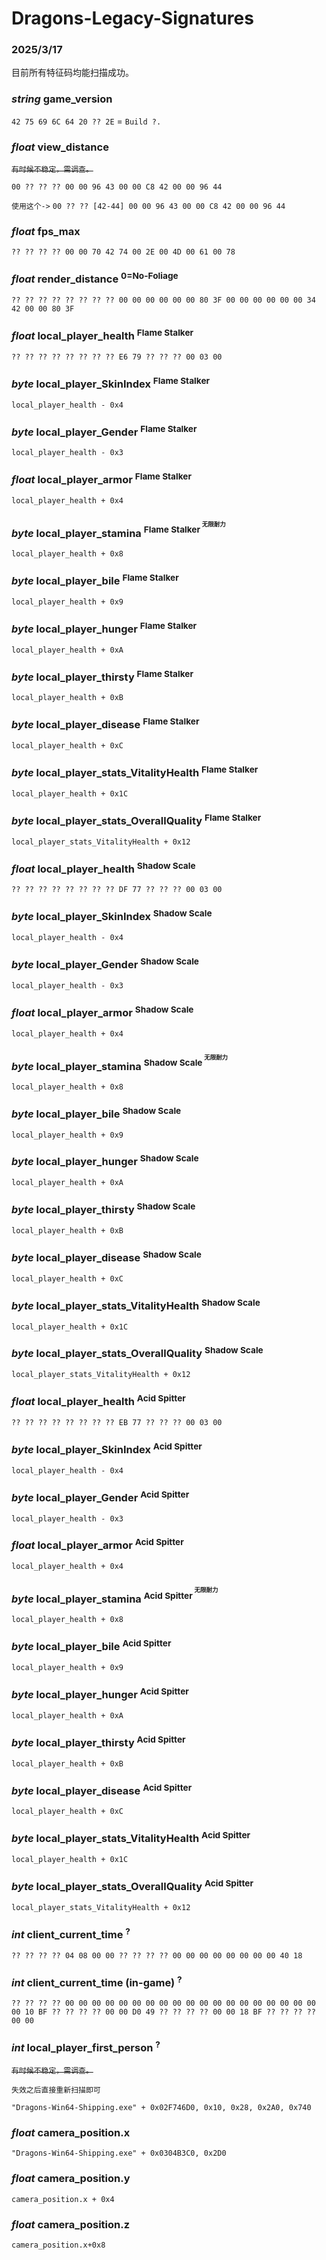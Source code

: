 # Dragons-Legacy-Signatures

### 2025/3/17

目前所有特征码均能扫描成功。

### *string* game_version
`42 75 69 6C 64 20 ?? 2E` = `Build ?.`

### *float* view_distance
~~`有时候不稳定，需调查。`~~

`00 ?? ?? ?? 00 00 96 43 00 00 C8 42 00 00 96 44`

`使用这个->` `00 ?? ?? [42-44] 00 00 96 43 00 00 C8 42 00 00 96 44`

### *float* fps_max
`?? ?? ?? ?? 00 00 70 42 74 00 2E 00 4D 00 61 00 78`

### *float* render_distance <sup>0=No-Foliage</sup>
`?? ?? ?? ?? ?? ?? ?? ?? 00 00 00 00 00 00 80 3F 00 00 00 00 00 00 34 42 00 00 80 3F`

### *float* local_player_health <sup>Flame Stalker<sup>
`?? ?? ?? ?? ?? ?? ?? ?? E6 79 ?? ?? ?? 00 03 00`

### *byte* local_player_SkinIndex <sup>Flame Stalker<sup>
`local_player_health - 0x4`

### *byte* local_player_Gender <sup>Flame Stalker<sup>
`local_player_health - 0x3`

### *float* local_player_armor <sup>Flame Stalker<sup>
`local_player_health + 0x4`

### *byte* local_player_stamina <sup>Flame Stalker<sup> <sup>无限耐力<sup> 
`local_player_health + 0x8`

### *byte* local_player_bile <sup>Flame Stalker<sup>
`local_player_health + 0x9`

### *byte* local_player_hunger <sup>Flame Stalker<sup>
`local_player_health + 0xA`

### *byte* local_player_thirsty <sup>Flame Stalker<sup>
`local_player_health + 0xB`

### *byte* local_player_disease <sup>Flame Stalker<sup>
`local_player_health + 0xC`

### *byte* local_player_stats_VitalityHealth <sup>Flame Stalker<sup>
`local_player_health + 0x1C`

### *byte* local_player_stats_OverallQuality <sup>Flame Stalker<sup>
`local_player_stats_VitalityHealth + 0x12`

### *float* local_player_health <sup>Shadow Scale<sup>
`?? ?? ?? ?? ?? ?? ?? ?? DF 77 ?? ?? ?? 00 03 00`

### *byte* local_player_SkinIndex <sup>Shadow Scale<sup>
`local_player_health - 0x4`

### *byte* local_player_Gender <sup>Shadow Scale<sup>
`local_player_health - 0x3`

### *float* local_player_armor <sup>Shadow Scale<sup>
`local_player_health + 0x4`

### *byte* local_player_stamina <sup>Shadow Scale<sup> <sup>无限耐力<sup> 
`local_player_health + 0x8`

### *byte* local_player_bile <sup>Shadow Scale<sup>
`local_player_health + 0x9`

### *byte* local_player_hunger <sup>Shadow Scale<sup>
`local_player_health + 0xA`

### *byte* local_player_thirsty <sup>Shadow Scale<sup>
`local_player_health + 0xB`

### *byte* local_player_disease <sup>Shadow Scale<sup>
`local_player_health + 0xC`

### *byte* local_player_stats_VitalityHealth <sup>Shadow Scale<sup>
`local_player_health + 0x1C`

### *byte* local_player_stats_OverallQuality <sup>Shadow Scale<sup>
`local_player_stats_VitalityHealth + 0x12`

### *float* local_player_health <sup>Acid Spitter<sup>
`?? ?? ?? ?? ?? ?? ?? ?? EB 77 ?? ?? ?? 00 03 00`

### *byte* local_player_SkinIndex <sup>Acid Spitter<sup>
`local_player_health - 0x4`

### *byte* local_player_Gender <sup>Acid Spitter<sup>
`local_player_health - 0x3`

### *float* local_player_armor <sup>Acid Spitter<sup>
`local_player_health + 0x4`

### *byte* local_player_stamina <sup>Acid Spitter<sup> <sup>无限耐力<sup> 
`local_player_health + 0x8`

### *byte* local_player_bile <sup>Acid Spitter<sup>
`local_player_health + 0x9`

### *byte* local_player_hunger <sup>Acid Spitter<sup>
`local_player_health + 0xA`

### *byte* local_player_thirsty <sup>Acid Spitter<sup>
`local_player_health + 0xB`

### *byte* local_player_disease <sup>Acid Spitter<sup>
`local_player_health + 0xC`

### *byte* local_player_stats_VitalityHealth <sup>Acid Spitter<sup>
`local_player_health + 0x1C`

### *byte* local_player_stats_OverallQuality <sup>Acid Spitter<sup>
`local_player_stats_VitalityHealth + 0x12`

### *int* client_current_time <sup>?</sup>
`?? ?? ?? ?? 04 08 00 00 ?? ?? ?? ?? 00 00 00 00 00 00 00 00 40 18`

### *int* client_current_time (in-game) <sup>?</sup>
`?? ?? ?? ?? 00 00 00 00 00 00 00 00 00 00 00 00 00 00 00 00 00 00 00 00 10 BF ?? ?? ?? ?? 00 00 D0 49 ?? ?? ?? ?? 00 00 18 BF ?? ?? ?? ?? 00 00`

### *int* local_player_first_person <sup>?</sup>
~~`有时候不稳定，需调查。`~~

`失效之后直接重新扫描即可`

`"Dragons-Win64-Shipping.exe" + 0x02F746D0, 0x10, 0x28, 0x2A0, 0x740`

### *float* camera_position.x

`"Dragons-Win64-Shipping.exe" + 0x0304B3C0, 0x2D0`

### *float* camera_position.y

`camera_position.x + 0x4`

### *float* camera_position.z

`camera_position.x+0x8`
